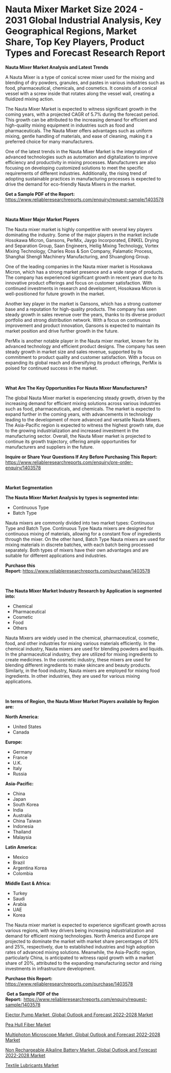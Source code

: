 <p><h1>Nauta Mixer Market Size 2024 - 2031 Global Industrial Analysis, Key Geographical Regions, Market Share, Top Key Players, Product Types and Forecast Research Report</h1></p><p><strong>Nauta Mixer Market Analysis and Latest Trends</strong></p>
<p><p>A Nauta Mixer is a type of conical screw mixer used for the mixing and blending of dry powders, granules, and pastes in various industries such as food, pharmaceutical, chemicals, and cosmetics. It consists of a conical vessel with a screw inside that rotates along the vessel wall, creating a fluidized mixing action.</p><p>The Nauta Mixer Market is expected to witness significant growth in the coming years, with a projected CAGR of 5.7% during the forecast period. This growth can be attributed to the increasing demand for efficient and high-quality mixing equipment in industries such as food and pharmaceuticals. The Nauta Mixer offers advantages such as uniform mixing, gentle handling of materials, and ease of cleaning, making it a preferred choice for many manufacturers.</p><p>One of the latest trends in the Nauta Mixer Market is the integration of advanced technologies such as automation and digitalization to improve efficiency and productivity in mixing processes. Manufacturers are also focusing on developing customized solutions to meet the specific requirements of different industries. Additionally, the rising trend of adopting sustainable practices in manufacturing processes is expected to drive the demand for eco-friendly Nauta Mixers in the market.</p></p>
<p><strong>Get a Sample PDF of the Report:&nbsp;</strong> <a href="https://www.reliableresearchreports.com/enquiry/request-sample/1403578">https://www.reliableresearchreports.com/enquiry/request-sample/1403578</a></p>
<p>&nbsp;</p>
<p><strong>Nauta Mixer Major Market Players</strong></p>
<p><p>The Nauta mixer market is highly competitive with several key players dominating the industry. Some of the major players in the market include Hosokawa Micron, Gansons, PerMix, Jaygo Incorporated, EINKEL Drying and Separation Group, Saan Engineers, Heilig Mixing Technology, Vortex Mixing Technology, Charles Ross & Son Company, Palamatic Process, Shanghai Shengli Machinery Manufacturing, and Shuanglong Group.</p><p>One of the leading companies in the Nauta mixer market is Hosokawa Micron, which has a strong market presence and a wide range of products. The company has experienced significant growth in recent years due to its innovative product offerings and focus on customer satisfaction. With continued investments in research and development, Hosokawa Micron is well-positioned for future growth in the market.</p><p>Another key player in the market is Gansons, which has a strong customer base and a reputation for high-quality products. The company has seen steady growth in sales revenue over the years, thanks to its diverse product portfolio and strong distribution network. With a focus on continuous improvement and product innovation, Gansons is expected to maintain its market position and drive further growth in the future.</p><p>PerMix is another notable player in the Nauta mixer market, known for its advanced technology and efficient product designs. The company has seen steady growth in market size and sales revenue, supported by its commitment to product quality and customer satisfaction. With a focus on expanding its global reach and diversifying its product offerings, PerMix is poised for continued success in the market.</p></p>
<p>&nbsp;</p>
<p><strong>What Are The Key Opportunities For Nauta Mixer Manufacturers?</strong></p>
<p><p>The global Nauta Mixer market is experiencing steady growth, driven by the increasing demand for efficient mixing solutions across various industries such as food, pharmaceuticals, and chemicals. The market is expected to expand further in the coming years, with advancements in technology leading to the development of more advanced and versatile Nauta Mixers. The Asia-Pacific region is expected to witness the highest growth rate, due to the growing industrialization and increased investment in the manufacturing sector. Overall, the Nauta Mixer market is projected to continue its growth trajectory, offering ample opportunities for manufacturers and suppliers in the future.</p></p>
<p><strong>Inquire or Share Your Questions If Any Before Purchasing This Report:</strong> <a href="https://www.reliableresearchreports.com/enquiry/pre-order-enquiry/1403578">https://www.reliableresearchreports.com/enquiry/pre-order-enquiry/1403578</a></p>
<p>&nbsp;</p>
<p><strong>Market Segmentation</strong></p>
<p><strong>The Nauta Mixer Market Analysis by types is segmented into:</strong></p>
<p><ul><li>Continuous Type</li><li>Batch Type</li></ul></p>
<p><p>Nauta mixers are commonly divided into two market types: Continuous Type and Batch Type. Continuous Type Nauta mixers are designed for continuous mixing of materials, allowing for a constant flow of ingredients through the mixer. On the other hand, Batch Type Nauta mixers are used for mixing materials in discrete batches, with each batch being processed separately. Both types of mixers have their own advantages and are suitable for different applications and industries.</p></p>
<p><strong>Purchase this Report:&nbsp;</strong><a href="https://www.reliableresearchreports.com/purchase/1403578">https://www.reliableresearchreports.com/purchase/1403578</a></p>
<p>&nbsp;</p>
<p><strong>The Nauta Mixer Market Industry Research by Application is segmented into:</strong></p>
<p><ul><li>Chemical</li><li>Pharmaceutical</li><li>Cosmetic</li><li>Food</li><li>Others</li></ul></p>
<p><p>Nauta Mixers are widely used in the chemical, pharmaceutical, cosmetic, food, and other industries for mixing various materials efficiently. In the chemical industry, Nauta mixers are used for blending powders and liquids. In the pharmaceutical industry, they are utilized for mixing ingredients to create medicines. In the cosmetic industry, these mixers are used for blending different ingredients to make skincare and beauty products. Similarly, in the food industry, Nauta mixers are employed for mixing food ingredients. In other industries, they are used for various mixing applications.</p></p>
<p>&nbsp;</p>
<p><strong>In terms of Region, the Nauta Mixer Market Players available by Region are:</strong></p>
<p>
    <p> <strong> North America: </strong>
        <ul>
            <li>United States</li>
            <li>Canada</li>
        </ul>
        </p> 
    <p> <strong> Europe: </strong>
        <ul>
            <li>Germany</li>
            <li>France</li>
            <li>U.K.</li>
            <li>Italy</li>
            <li>Russia</li>
        </ul>
        </p> 
    <p> <strong> Asia-Pacific: </strong>
        <ul>
            <li>China</li>
            <li>Japan</li>
            <li>South Korea</li>
            <li>India</li>
            <li>Australia</li>
            <li>China Taiwan</li>
            <li>Indonesia</li>
            <li>Thailand</li>
            <li>Malaysia</li>
        </ul>
        </p> 
    <p> <strong> Latin America: </strong>
        <ul>
            <li>Mexico</li>
            <li>Brazil</li>
            <li>Argentina Korea</li>
            <li>Colombia</li>
        </ul>
        </p> 
    <p> <strong> Middle East & Africa: </strong>
        <ul>
            <li>Turkey</li>
            <li>Saudi</li>
            <li>Arabia</li>
            <li>UAE</li>
            <li>Korea</li>
        </ul>
    </p>
    </p>
<p><p>The Nauta mixer market is expected to experience significant growth across various regions, with key drivers being increasing industrialization and demand for efficient mixing technologies. North America and Europe are projected to dominate the market with market share percentages of 30% and 25%, respectively, due to established industries and high adoption rates of advanced mixing solutions. Meanwhile, the Asia-Pacific region, particularly China, is anticipated to witness rapid growth with a market share of 20%, attributed to the expanding manufacturing sector and rising investments in infrastructure development.</p></p>
<p><strong>Purchase this Report: </strong><a href="https://www.reliableresearchreports.com/purchase/1403578">https://www.reliableresearchreports.com/purchase/1403578</a></p>
<p>&nbsp;<strong>Get a Sample PDF of the Report:&nbsp;&nbsp;</strong><a href="https://www.reliableresearchreports.com/enquiry/request-sample/1403578">https://www.reliableresearchreports.com/enquiry/request-sample/1403578</a></p>
<p><strong></strong></p>
<p><p><a href="https://simplistic-meeting-7ee.notion.site/Ejector-Pump-Market-Global-Outlook-and-Forecast-2022-2028-Market-Size-Market-Trends-and-Growth-Ou-0be3db94681c474980ca05c9f7155d50">Ejector Pump Market, Global Outlook and Forecast 2022-2028 Market</a></p><p><a href="https://view.publitas.com/reportprime-1/pea-hull-fiber-market-size-and-growth-market-segmentation-regional-and-country-breakdowns-and-market-trends-for-period-from-2024-2031/">Pea Hull Fiber Market</a></p><p><a href="https://natural-crush-b99.notion.site/Multiphoton-Microscope-Market-Global-Outlook-and-Forecast-2022-2028-Market-Size-Global-Industry-Ov-c50490ed68844f0fa179a0f520582f5f">Multiphoton Microscope Market, Global Outlook and Forecast 2022-2028 Market</a></p><p><a href="https://fuschia-pecorino-a6d.notion.site/Non-Rechargeable-Alkaline-Battery-Market-Global-Outlook-and-Forecast-2022-2028-Market-Size-Growing--f42e817e114c4de8a9c8f99d712936ad">Non Rechargeable Alkaline Battery Market, Global Outlook and Forecast 2022-2028 Market</a></p><p><a href="https://view.publitas.com/reportprime-1/textile-lubricants-market-provides-a-comprehensive-analysis-including-a-macro-overview-of-the-market-as-well-as-micro-details-such-as-market-size-and-competitive-landscape/">Textile Lubricants Market</a></p></p>